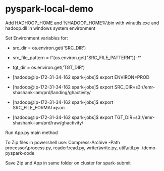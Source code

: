 # pyspark-local-demo

Add HADHOOP_HOME and %HADOOP_HOME%\bin with winutils.exe and hadoop.dll in windows system environment

Set Environment variables for:
* src_dir = os.environ.get('SRC_DIR')
* src_file_pattern = f'{os.environ.get("SRC_FILE_PATTERN")}-*'
* tgt_dir = os.environ.get('TGT_DIR')

* [hadoop@ip-172-31-34-162 spark-jobs]$ export ENVIRON=PROD
* [hadoop@ip-172-31-34-162 spark-jobs]$ export SRC_DIR=s3://emr-shashank-iam/prd/landing/ghactivity/
* [hadoop@ip-172-31-34-162 spark-jobs]$ export SRC_FILE_FORMAT=json
* [hadoop@ip-172-31-34-162 spark-jobs]$ export TGT_DIR=s3://emr-shashank-iam/prd/raw/ghactivity/

Run App.py main method

To Zip files in powershell use:
Compress-Archive -Path processor\process.py, reader\read.py, writer\write.py, util\util.py .\demo-pyspark-code

Save Zip and App in same folder on cluster for spark-submit
